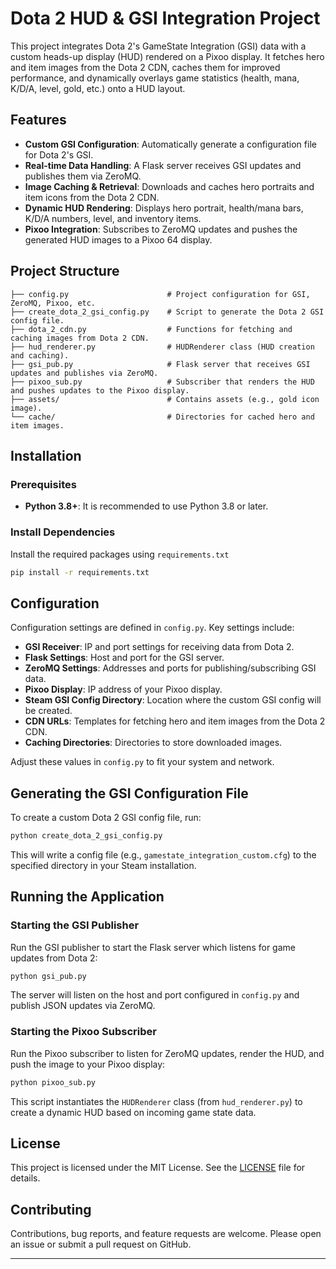 # Dota 2 HUD & GSI Integration Project

This project integrates Dota 2's GameState Integration (GSI) data with a custom heads-up display (HUD) rendered on a Pixoo display. It fetches hero and item images from the Dota 2 CDN, caches them for improved performance, and dynamically overlays game statistics (health, mana, K/D/A, level, gold, etc.) onto a HUD layout.

## Features

- **Custom GSI Configuration**: Automatically generate a configuration file for Dota 2's GSI.
- **Real-time Data Handling**: A Flask server receives GSI updates and publishes them via ZeroMQ.
- **Image Caching & Retrieval**: Downloads and caches hero portraits and item icons from the Dota 2 CDN.
- **Dynamic HUD Rendering**: Displays hero portrait, health/mana bars, K/D/A numbers, level, and inventory items.
- **Pixoo Integration**: Subscribes to ZeroMQ updates and pushes the generated HUD images to a Pixoo 64 display.

## Project Structure

```
├── config.py                      # Project configuration for GSI, ZeroMQ, Pixoo, etc.
├── create_dota_2_gsi_config.py    # Script to generate the Dota 2 GSI config file.
├── dota_2_cdn.py                  # Functions for fetching and caching images from Dota 2 CDN.
├── hud_renderer.py                # HUDRenderer class (HUD creation and caching).
├── gsi_pub.py                     # Flask server that receives GSI updates and publishes via ZeroMQ.
├── pixoo_sub.py                   # Subscriber that renders the HUD and pushes updates to the Pixoo display.
├── assets/                        # Contains assets (e.g., gold icon image).
└── cache/                         # Directories for cached hero and item images.
```

## Installation

### Prerequisites

- **Python 3.8+**: It is recommended to use Python 3.8 or later.
### Install Dependencies
Install the required packages using `requirements.txt`

```bash
pip install -r requirements.txt
```

## Configuration

Configuration settings are defined in `config.py`. Key settings include:

- **GSI Receiver**: IP and port settings for receiving data from Dota 2.
- **Flask Settings**: Host and port for the GSI server.
- **ZeroMQ Settings**: Addresses and ports for publishing/subscribing GSI data.
- **Pixoo Display**: IP address of your Pixoo display.
- **Steam GSI Config Directory**: Location where the custom GSI config will be created.
- **CDN URLs**: Templates for fetching hero and item images from the Dota 2 CDN.
- **Caching Directories**: Directories to store downloaded images.

Adjust these values in `config.py` to fit your system and network.

## Generating the GSI Configuration File

To create a custom Dota 2 GSI config file, run:

```bash
python create_dota_2_gsi_config.py
```

This will write a config file (e.g., `gamestate_integration_custom.cfg`) to the specified directory in your Steam installation.

## Running the Application

### Starting the GSI Publisher

Run the GSI publisher to start the Flask server which listens for game updates from Dota 2:

```bash
python gsi_pub.py
```

The server will listen on the host and port configured in `config.py` and publish JSON updates via ZeroMQ.

### Starting the Pixoo Subscriber

Run the Pixoo subscriber to listen for ZeroMQ updates, render the HUD, and push the image to your Pixoo display:

```bash
python pixoo_sub.py
```

This script instantiates the `HUDRenderer` class (from `hud_renderer.py`) to create a dynamic HUD based on incoming game state data.

## License

This project is licensed under the MIT License. See the [LICENSE](LICENSE) file for details.

## Contributing

Contributions, bug reports, and feature requests are welcome. Please open an issue or submit a pull request on GitHub.

---

